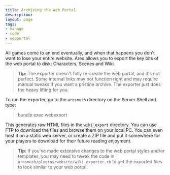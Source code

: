 ```yaml
---
title: Archiving the Web Portal
description:
layout: page
tags: 
- manage
- code
- webportal
---
```


All games come to an end eventually, and when that happens you don't want to lose your entire website.  Ares allows you to export the key bits of the web portal to disk:  Characters, Scenes and Wiki.   

> <i class="fa fa-info-circle"></i> **Tip:** The exporter doesn't fully re-create the web portal, and it's not perfect.  Some internal links may not function right and may require manual tweaks if you want a pristine archive.  The exporter just does the heavy lifting for you.

To run the exporter, go to the `aresmush` directory on the Server Shell and type:

> bundle exec webexport

This generates raw HTML files in the `wiki_export` directory.  You can use FTP to download the files and browse them on your local PC.  You can even host it on a static web server, or create a ZIP file and put it somewhere for your players to download for their future reading enjoyment.

> <i class="fa fa-info-circle"></i> **Tip:** If you've made extensive changes to the web portal styles and/or templates, you may need to tweak the code in `aresmush/plugins/website/wiki_exporter.rb` to get the exported files to look similar to your web portal.